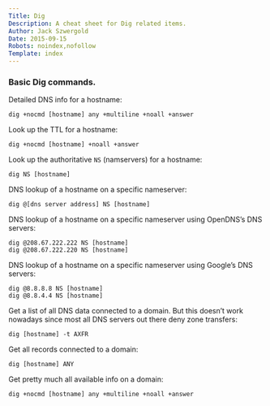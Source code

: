```yaml
---
Title: Dig
Description: A cheat sheet for Dig related items.
Author: Jack Szwergold
Date: 2015-09-15
Robots: noindex,nofollow
Template: index
---
```


### Basic Dig commands.

Detailed DNS info for a hostname:

    dig +nocmd [hostname] any +multiline +noall +answer

Look up the TTL for a hostname:

    dig +nocmd [hostname] +noall +answer

Look up the authoritative `NS` (namservers) for a hostname:

    dig NS [hostname]

DNS lookup of a hostname on a specific nameserver:

    dig @[dns server address] NS [hostname]

DNS lookup of a hostname on a specific nameserver using OpenDNS’s DNS servers:

    dig @208.67.222.222 NS [hostname]
    dig @208.67.222.220 NS [hostname]

DNS lookup of a hostname on a specific nameserver using Google’s DNS servers:

    dig @8.8.8.8 NS [hostname]
    dig @8.8.4.4 NS [hostname]

Get a list of all DNS data connected to a domain. But this doesn’t work nowadays since most all DNS servers out there deny zone transfers:

    dig [hostname] -t AXFR

Get all records connected to a domain:

    dig [hostname] ANY

Get pretty much all available info on a domain:

    dig +nocmd [hostname] any +multiline +noall +answer
